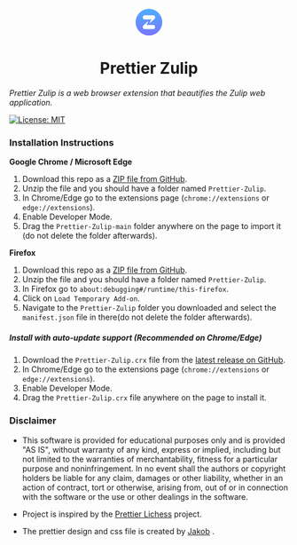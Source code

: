 <p align="center">
  <img src="https://github.com/abhigyank/Prettier-Zulip/blob/main/icons/48x48.png" width="48" height="48"/>
</p>

<h1 align="center">Prettier Zulip</h1>

*Prettier Zulip is a web browser extension that beautifies the Zulip web application.*

[![License: MIT](https://img.shields.io/badge/License-MIT-yellow.svg)](https://opensource.org/licenses/MIT)

### Installation Instructions
**Google Chrome / Microsoft Edge** 

1. Download this repo as a [ZIP file from GitHub](https://github.com/abhigyank/Prettier-Zulip/archive/main.zip).
1. Unzip the file and you should have a folder named `Prettier-Zulip`.
1. In Chrome/Edge go to the extensions page (`chrome://extensions` or `edge://extensions`).
1. Enable Developer Mode.
1. Drag the `Prettier-Zulip-main` folder anywhere on the page to import it (do not delete the folder afterwards).

**Firefox** 

1. Download this repo as a [ZIP file from GitHub](https://github.com/abhigyank/Prettier-Zulip/archive/main.zip).
1. Unzip the file and you should have a folder named `Prettier-Zulip`.
1. In Firefox go to `about:debugging#/runtime/this-firefox`.
1. Click on `Load Temporary Add-on`.
1. Navigate to the `Prettier-Zulip` folder you downloaded and select the `manifest.json` file in there(do not delete the folder afterwards).

##### Install with auto-update support (Recommended on Chrome/Edge)

1. Download the `Prettier-Zulip.crx` file from the [latest release on GitHub](https://github.com/abhigyank/Prettier-Zulip/releases).
1. In Chrome/Edge go to the extensions page (`chrome://extensions` or `edge://extensions`).
1. Enable Developer Mode.
1. Drag the `Prettier-Zulip.crx` file anywhere on the page to install it.

### Disclaimer
* This software is provided for educational purposes only and
is provided "AS IS", without warranty of any kind, express or
implied, including but not limited to the warranties of merchantability,
fitness for a particular purpose and noninfringement. In no event shall the
authors or copyright holders be liable for any claim, damages or other
liability, whether in an action of contract, tort or otherwise, arising from,
out of or in connection with the software or the use or other dealings in the
software.

* Project is inspired by the [Prettier Lichess](https://github.com/prettierlichess/prettierlichess) project.
* The prettier design and css file is created by [Jakob](https://github.com/schrej) .